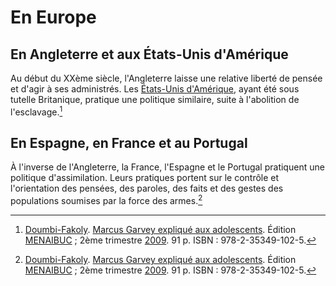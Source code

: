 <!-- TITLE: Colonisation -->
<!-- SUBTITLE: Présentation de la Colonisation -->

# En Europe
## En Angleterre et aux États-Unis d'Amérique
Au début du XXème siècle, l'Angleterre laisse une relative liberté de pensée et d'agir à ses administrés. Les [États-Unis d'Amérique](), ayant été sous tutelle Britanique, pratique une politique similaire, suite à l'abolition de l'esclavage.[^1]

## En Espagne, en France et au Portugal
À l'inverse de l'Angleterre, la France, l'Espagne et le Portugal pratiquent une politique d'assimilation. Leurs pratiques portent sur le contrôle et l'orientation des pensées, des paroles, des faits et des gestes des populations soumises par la force des armes.[^1]


[^1]: [Doumbi-Fakoly](/personnalite/homme/polymathe/afrique/nord-ouest/pays/mali/doumbi-fakoli). [Marcus Garvey expliqué aux adolescents](/ouvrage/documentaire/marcus-garvey-explique-aux-adolescents). Édition [MENAIBUC](/organisme/editeur/menaibuc) ; 2ème trimestre [2009](/histoire/date/calendrier-gregorien/par-annee/2009). 91 p. ISBN : 978-2-35349-102-5.